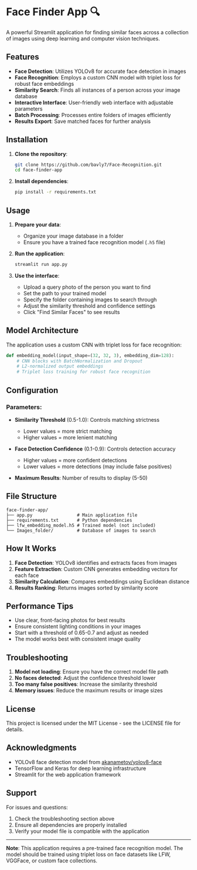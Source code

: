 # Face Finder App 🔍

A powerful Streamlit application for finding similar faces across a collection of images using deep learning and computer vision techniques.

## Features

- **Face Detection**: Utilizes YOLOv8 for accurate face detection in images
- **Face Recognition**: Employs a custom CNN model with triplet loss for robust face embeddings
- **Similarity Search**: Finds all instances of a person across your image database
- **Interactive Interface**: User-friendly web interface with adjustable parameters
- **Batch Processing**: Processes entire folders of images efficiently
- **Results Export**: Save matched faces for further analysis

## Installation

1. **Clone the repository**:
   ```bash
   git clone https://github.com/bavly7/Face-Recognition.git
   cd face-finder-app
   ```

2. **Install dependencies**:
   ```bash
   pip install -r requirements.txt
   ```

## Usage

1. **Prepare your data**:
   - Organize your image database in a folder
   - Ensure you have a trained face recognition model (`.h5` file)

2. **Run the application**:
   ```bash
   streamlit run app.py
   ```

3. **Use the interface**:
   - Upload a query photo of the person you want to find
   - Set the path to your trained model
   - Specify the folder containing images to search through
   - Adjust the similarity threshold and confidence settings
   - Click "Find Similar Faces" to see results

## Model Architecture

The application uses a custom CNN with triplet loss for face recognition:

```python
def embedding_model(input_shape=(32, 32, 3), embedding_dim=128):
    # CNN blocks with BatchNormalization and Dropout
    # L2-normalized output embeddings
    # Triplet loss training for robust face recognition
```

## Configuration

### Parameters:

- **Similarity Threshold** (0.5-1.0): Controls matching strictness
  - Lower values = more strict matching
  - Higher values = more lenient matching

- **Face Detection Confidence** (0.1-0.9): Controls detection accuracy
  - Higher values = more confident detections
  - Lower values = more detections (may include false positives)

- **Maximum Results**: Number of results to display (5-50)

## File Structure

```
face-finder-app/
├── app.py                 # Main application file
├── requirements.txt       # Python dependencies
├── lfw_embedding_model.h5 # Trained model (not included)
└── Images_folder/         # Database of images to search
```

## How It Works

1. **Face Detection**: YOLOv8 identifies and extracts faces from images
2. **Feature Extraction**: Custom CNN generates embedding vectors for each face
3. **Similarity Calculation**: Compares embeddings using Euclidean distance
4. **Results Ranking**: Returns images sorted by similarity score

## Performance Tips

- Use clear, front-facing photos for best results
- Ensure consistent lighting conditions in your images
- Start with a threshold of 0.65-0.7 and adjust as needed
- The model works best with consistent image quality

## Troubleshooting

1. **Model not loading**: Ensure you have the correct model file path
2. **No faces detected**: Adjust the confidence threshold lower
3. **Too many false positives**: Increase the similarity threshold
4. **Memory issues**: Reduce the maximum results or image sizes

## License

This project is licensed under the MIT License - see the LICENSE file for details.

## Acknowledgments

- YOLOv8 face detection model from [akanametov/yolov8-face](https://github.com/akanametov/yolov8-face)
- TensorFlow and Keras for deep learning infrastructure
- Streamlit for the web application framework

## Support

For issues and questions:
1. Check the troubleshooting section above
2. Ensure all dependencies are properly installed
3. Verify your model file is compatible with the application

---

**Note**: This application requires a pre-trained face recognition model. The model should be trained using triplet loss on face datasets like LFW, VGGFace, or custom face collections.